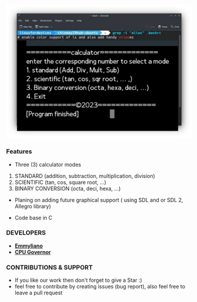 <p align="center">
<img src="Src/images/img.jpg">
</p>


### Features

-  Three (3) calculator  modes
 1. STANDARD (addition, subtraction, multiplication, division)
 2. SCIENTIFIC (tan, cos, square root, ...)
 3. BINARY CONVERSION (octa, deci, hexa, ...)

- Planing on adding future graphical support ( using SDL and or SDL 2, Allegro library)

- Code base in C

### DEVELOPERS

- [**Emmyliano**](https://github.com/BDhackers009)
- [**CPU Governor**](https://github.com/CPU-governor)

### CONTRIBUTIONS & SUPPORT
- If you like our work then don't forget to give a Star :)
- feel free to contribute by creating issues (bug report), also feel free to leave a pull request

